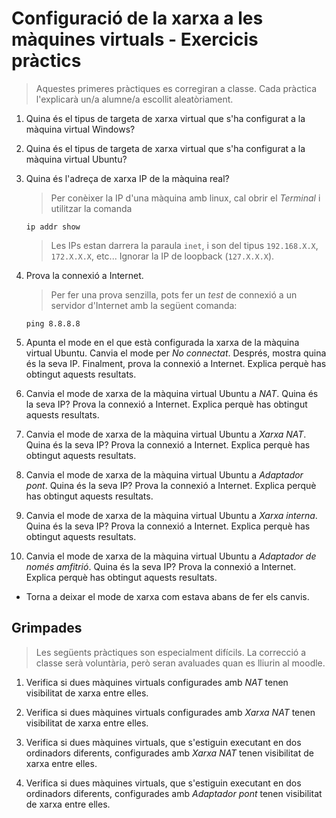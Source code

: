 Configuració de la xarxa a les màquines virtuals - Exercicis pràctics
======================================================

> Aquestes primeres pràctiques es corregiran a classe. Cada pràctica l'explicarà un/a alumne/a escollit aleatòriament.


1. Quina és el tipus de targeta de xarxa virtual que s'ha configurat a la màquina virtual Windows?

2. Quina és el tipus de targeta de xarxa virtual que s'ha configurat a la màquina virtual Ubuntu?

3. Quina és l'adreça de xarxa IP de la màquina real?

   > Per conèixer la IP d'una màquina amb linux, cal obrir el *Terminal* i utilitzar la comanda
   ```console
   ip addr show
   ```
   > Les IPs estan darrera la paraula `inet`, i son del tipus `192.168.X.X`, `172.X.X.X`, etc... Ignorar la IP de loopback (`127.X.X.X`).

4. Prova la connexió a Internet.

   > Per fer una prova senzilla, pots fer un *test* de connexió a un servidor d'Internet amb la següent comanda:
   ```console
   ping 8.8.8.8
   ```

4. Apunta el mode en el que està configurada la xarxa de la màquina virtual Ubuntu. Canvia el mode per *No connectat*. Després, mostra quina és la seva IP. Finalment, prova la connexió a Internet. Explica perquè has obtingut aquests resultats.

5. Canvia el mode de xarxa de la màquina virtual Ubuntu a *NAT*. Quina és la seva IP? Prova la connexió a Internet. Explica perquè has obtingut aquests resultats.

5. Canvia el mode de xarxa de la màquina virtual Ubuntu a *Xarxa NAT*. Quina és la seva IP? Prova la connexió a Internet. Explica perquè has obtingut aquests resultats.

5. Canvia el mode de xarxa de la màquina virtual Ubuntu a *Adaptador pont*. Quina és la seva IP? Prova la connexió a Internet. Explica perquè has obtingut aquests resultats.

5. Canvia el mode de xarxa de la màquina virtual Ubuntu a *Xarxa interna*. Quina és la seva IP? Prova la connexió a Internet. Explica perquè has obtingut aquests resultats.

5. Canvia el mode de xarxa de la màquina virtual Ubuntu a *Adaptador de només amfitrió*. Quina és la seva IP? Prova la connexió a Internet. Explica perquè has obtingut aquests resultats.

* Torna a deixar el mode de xarxa com estava abans de fer els canvis.

Grimpades
----------
>Les següents pràctiques son especialment difícils. La correcció a classe serà voluntària, però seran avaluades quan es lliurin al moodle.

1. Verifica si dues màquines virtuals configurades amb *NAT* tenen visibilitat de xarxa entre elles.

1. Verifica si dues màquines virtuals configurades amb *Xarxa NAT* tenen visibilitat de xarxa entre elles.

1. Verifica si dues màquines virtuals, que s'estiguin executant en dos ordinadors diferents, configurades amb *Xarxa NAT* tenen visibilitat de xarxa entre elles.

1. Verifica si dues màquines virtuals, que s'estiguin executant en dos ordinadors diferents, configurades amb *Adaptador pont* tenen visibilitat de xarxa entre elles.
